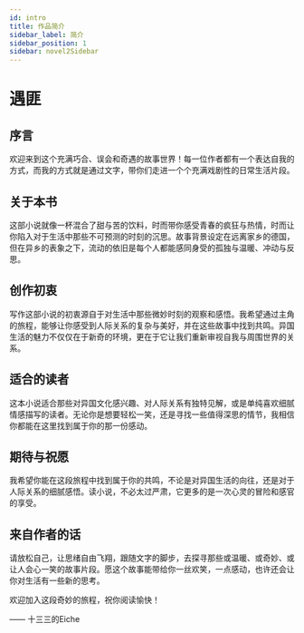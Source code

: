 ```yaml
---
id: intro
title: 作品简介
sidebar_label: 简介
sidebar_position: 1
sidebar: novel2Sidebar
---
```


# 遇匪


## 序言

欢迎来到这个充满巧合、误会和奇遇的故事世界！每一位作者都有一个表达自我的方式，而我的方式就是通过文字，带你们走进一个个充满戏剧性的日常生活片段。

## 关于本书

这部小说就像一杯混合了甜与苦的饮料，时而带你感受青春的疯狂与热情，时而让你陷入对于生活中那些不可预测的时刻的沉思。故事背景设定在远离家乡的德国，但在异乡的表象之下，流动的依旧是每个人都能感同身受的孤独与温暖、冲动与反思。

## 创作初衷

写作这部小说的初衷源自于对生活中那些微妙时刻的观察和感悟。我希望通过主角的旅程，能够让你感受到人际关系的复杂与美好，并在这些故事中找到共鸣。异国生活的魅力不仅仅在于新奇的环境，更在于它让我们重新审视自我与周围世界的关系。

## 适合的读者

这本小说适合那些对异国文化感兴趣、对人际关系有独特见解，或是单纯喜欢细腻情感描写的读者。无论你是想要轻松一笑，还是寻找一些值得深思的情节，我相信你都能在这里找到属于你的那一份感动。

## 期待与祝愿

我希望你能在这段旅程中找到属于你的共鸣，不论是对异国生活的向往，还是对于人际关系的细腻感悟。读小说，不必太过严肃，它更多的是一次心灵的冒险和感官的享受。

## 来自作者的话

请放松自己，让思绪自由飞翔，跟随文字的脚步，去探寻那些或温暖、或奇妙、或让人会心一笑的故事片段。愿这个故事能带给你一丝欢笑，一点感动，也许还会让你对生活有一些新的思考。

欢迎加入这段奇妙的旅程，祝你阅读愉快！

—— 十三三的Eiche

